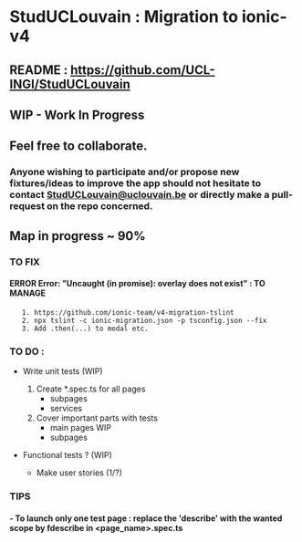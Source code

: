 # StudUCLouvain : Migration to ionic-v4
## README :  https://github.com/UCL-INGI/StudUCLouvain
## WIP - Work In Progress
## Feel free to collaborate.
### Anyone wishing to participate and/or propose new fixtures/ideas to improve the app should not hesitate to contact StudUCLouvain@uclouvain.be or directly make a pull-request on the repo concerned.

## Map in progress ~ 90%


### TO FIX
#### ERROR Error: "Uncaught (in promise): overlay does not exist" : TO MANAGE
       1. https://github.com/ionic-team/v4-migration-tslint
       2. npx tslint -c ionic-migration.json -p tsconfig.json --fix
       3. Add .then(...) to modal etc.


### TO DO :

- Write unit tests (WIP)

  1. Create \*.spec.ts for all pages
     - subpages
     - services
  2. Cover important parts with tests
     - main pages WIP
     - subpages

- Functional tests ? (WIP)

  * Make user stories (1/?)


### TIPS
#### - To launch only one test page : replace the 'describe' with the wanted scope by fdescribe in <page_name>.spec.ts